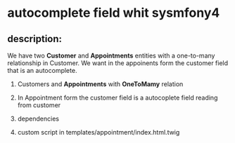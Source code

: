 # autocomplete field whit sysmfony4

## description: 

We have two **Customer** and **Appointments** entities with a one-to-many relationship in Customer.
We want in the appoinents form the customer field that is an autocomplete.

1. Customers and **Appointments** with **OneToMamy** relation
2. In Appointment form the customer field is a autocoplete field reading from customer
3. dependencies

	<link rel="stylesheet" href="//code.jquery.com/ui/1.12.1/themes/base/jquery-ui.css">
	<script src="https://code.jquery.com/jquery-3.4.1.min.js"></script>
    <script src="https://code.jquery.com/ui/1.12.1/jquery-ui.js"></script>
    
4. custom script in templates/appointment/index.html.twig
